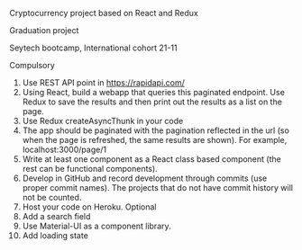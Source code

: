 Cryptocurrency project based on React and Redux

Graduation project 

Seytech bootcamp, International cohort 21-11


Compulsory
1. Use REST API point in https://rapidapi.com/
2. Using React, build a webapp that queries this paginated endpoint. Use Redux to save the results and then print out the results as a list on the page.
3. Use Redux createAsyncThunk in your code
4. The app should be paginated with the pagination reflected in the url (so when the page is refreshed, the same results are shown). For example, localhost:3000/page/1
5. Write at least one component as a React class based component (the rest can be functional components).
6. Develop in GitHub and record development through commits (use proper commit names). The projects that do not have commit history will not be counted.
7. Host your code on Heroku.
Optional
1. Add a search field
2. Use Material-UI as a component library.
3. Add loading state


